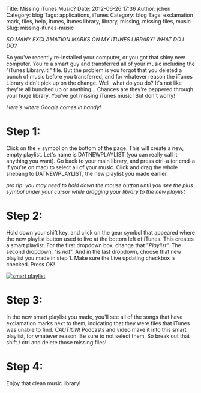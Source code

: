 Title: Missing iTunes Music?
Date: 2012-06-26 17:36
Author: jchen
Category: blog
Tags: applications, iTunes
Category: blog
Tags: exclamation mark, files, help, itunes, itunes library, library, missing, missing files, music
Slug: missing-itunes-music

*SO MANY EXCLAMATION MARKS ON MY iTUNES LIBRARY! WHAT DO I DO?*

So you've recently re-installed your computer, or you got that shiny new
computer. You're a smart guy and transferred all of your music including
the "iTunes Library.itl" file. But the problem is you forgot that you
deleted a bunch of music before you transferred, and for whatever reason
the iTunes Library didn't pick up on the change. Well, what do you do?
It's not like they're all bunched up or anything... Chances are they're
peppered through your huge library. You've got missing iTunes music! But
don't worry!

<!-- PELICAN_END_SUMMARY -->

*Here's where Google comes in handy!*

Step 1:
=======

Click on the + symbol on the bottom of the page. This will create a new,
empty playlist. Let's name is DATNEWPLAYLIST (you can really call it
anything you want). Go back to your main library, and press ctrl-a (or
cmd-a if you're on mac) to select all of your music. Click and drag the
whole shebang to DATNEWPLAYLIST, the new playlist you made earlier.

*pro tip: you may need to hold down the mouse button until you see the
plus symbol under your cursor while dragging your library to the new
playlist*

Step 2:
=======

Hold down your shift key, and click on the gear symbol that appeared
where the new playlist button used to live at the bottom left of iTunes.
This creates a smart playlist. For the first dropdown box, change that
"*Playlist*". The second dropdown, "is *not*". And in the last
dropdown, choose that new playlist you made in step 1. Make sure the
Live updating checkbox is checked. Press OK!

[![smart playlist](/thumbs/smartplaylist_thumbnail_wide.png)](/img/smartplaylist.png)

Step 3:
=======

In the new smart playlist you made, you'll see all of the songs that
have exclamation marks next to them, indicating that they were files
that iTunes was unable to find. *CAUTION!* Podcasts and video make it
into this smart playlist, for whatever reason. Be sure to not select
them. So break out that shift / ctrl and delete those missing files!

Step 4:
=======

Enjoy that clean music library!

